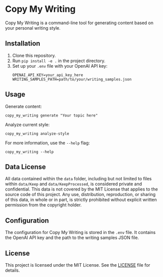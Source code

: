# Copy My Writing

Copy My Writing is a command-line tool for generating content based on your personal writing style.

## Installation

1. Clone this repository.
2. Run `pip install -e .` in the project directory.
3. Set up your `.env` file with your OpenAI API key:
   ```
   OPENAI_API_KEY=your_api_key_here
   WRITING_SAMPLES_PATH=path/to/your/writing_samples.json
   ```

## Usage

Generate content:
```
copy_my_writing generate "Your topic here"
```

Analyze current style:
```
copy_my_writing analyze-style
```

For more information, use the `--help` flag:
```
copy_my_writing --help
```

## Data License

All data contained within the `data` folder, including but not limited to files within `data/Keep` and `data/KeepProcessed`, is considered private and confidential. This data is not covered by the MIT License that applies to the source code of this project. Any use, distribution, reproduction, or sharing of this data, in whole or in part, is strictly prohibited without explicit written permission from the copyright holder.

## Configuration

The configuration for Copy My Writing is stored in the `.env` file. It contains the OpenAI API key and the path to the writing samples JSON file.

## License

This project is licensed under the MIT License. See the [LICENSE](LICENSE) file for details.